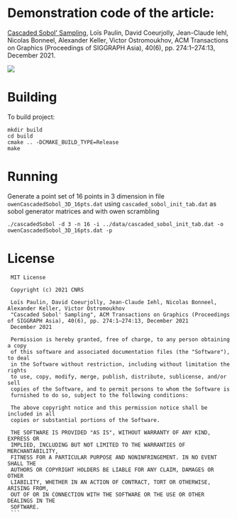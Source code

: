 # Demonstration code of the article:

[Cascaded Sobol' Sampling](https://projet.liris.cnrs.fr/cascaded/paper.pdf), Loïs Paulin, David Coeurjolly, Jean-Claude Iehl, Nicolas Bonneel, Alexander Keller, Victor Ostromoukhov, ACM Transactions on Graphics (Proceedings of SIGGRAPH Asia), 40(6), pp. 274:1–274:13, December 2021.

![](https://projet.liris.cnrs.fr/cascaded/teaser.png)


Building
========

To build project:

```
mkdir build
cd build
cmake .. -DCMAKE_BUILD_TYPE=Release
make
```

Running
=======

Generate a point set of 16 points in 3 dimension in file `owenCascadedSobol_3D_16pts.dat` using `cascaded_sobol_init_tab.dat` as sobol generator matrices and with owen scrambling

    ./cascadedSobol -d 3 -n 16 -i ../data/cascaded_sobol_init_tab.dat -o owenCascadedSobol_3D_16pts.dat -p

License
=======

```
 MIT License
 
 Copyright (c) 2021 CNRS
 
 Loïs Paulin, David Coeurjolly, Jean-Claude Iehl, Nicolas Bonneel, Alexander Keller, Victor Ostromoukhov
 "Cascaded Sobol' Sampling", ACM Transactions on Graphics (Proceedings of SIGGRAPH Asia), 40(6), pp. 274:1–274:13, December 2021
 December 2021
 
 Permission is hereby granted, free of charge, to any person obtaining a copy
 of this software and associated documentation files (the "Software"), to deal
 in the Software without restriction, including without limitation the rights
 to use, copy, modify, merge, publish, distribute, sublicense, and/or sell
 copies of the Software, and to permit persons to whom the Software is
 furnished to do so, subject to the following conditions:
 
 The above copyright notice and this permission notice shall be included in all
 copies or substantial portions of the Software.
 
 THE SOFTWARE IS PROVIDED "AS IS", WITHOUT WARRANTY OF ANY KIND, EXPRESS OR
 IMPLIED, INCLUDING BUT NOT LIMITED TO THE WARRANTIES OF MERCHANTABILITY,
 FITNESS FOR A PARTICULAR PURPOSE AND NONINFRINGEMENT. IN NO EVENT SHALL THE
 AUTHORS OR COPYRIGHT HOLDERS BE LIABLE FOR ANY CLAIM, DAMAGES OR OTHER
 LIABILITY, WHETHER IN AN ACTION OF CONTRACT, TORT OR OTHERWISE, ARISING FROM,
 OUT OF OR IN CONNECTION WITH THE SOFTWARE OR THE USE OR OTHER DEALINGS IN THE
 SOFTWARE.
 ``` 
